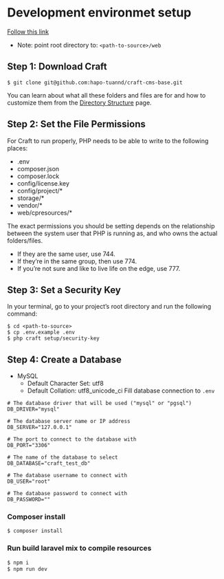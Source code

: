 # Development environmet setup
[Follow this link](https://craftcms.com/docs/3.x/requirements.html#required-php-extensions)
- Note: point root directory to: `<path-to-source>/web`
## Step 1: Download Craft
```
$ git clone git@github.com:hapo-tuannd/craft-cms-base.git
```
You can learn about what all these folders and files are for and how to customize them from the [Directory Structure](https://craftcms.com/docs/3.x/directory-structure.html) page.
## Step 2: Set the File Permissions
For Craft to run properly, PHP needs to be able to write to the following places:

- .env
- composer.json
- composer.lock
- config/license.key
- config/project/*
- storage/*
- vendor/*
- web/cpresources/*

The exact permissions you should be setting depends on the relationship between the system user that PHP is running as, and who owns the actual folders/files.

- If they are the same user, use 744.
- If they’re in the same group, then use 774.
- If you’re not sure and like to live life on the edge, use 777.

## Step 3: Set a Security Key
In your terminal, go to your project’s root directory and run the following command:
```
$ cd <path-to-source>
$ cp .env.example .env
$ php craft setup/security-key
```
## Step 4: Create a Database
- MySQL
   - Default Character Set: utf8
   - Default Collation: utf8_unicode_ci
Fill database connection to `.env`
```
# The database driver that will be used ("mysql" or "pgsql")
DB_DRIVER="mysql"

# The database server name or IP address
DB_SERVER="127.0.0.1"

# The port to connect to the database with
DB_PORT="3306"

# The name of the database to select
DB_DATABASE="craft_test_db"

# The database username to connect with
DB_USER="root"

# The database password to connect with
DB_PASSWORD=""
```
### Composer install
```
$ composer install
```

### Run build laravel mix to compile resources
```sh
$ npm i
$ npm run dev
```


